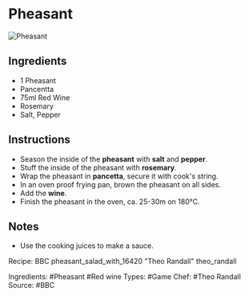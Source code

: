 # Pheasant

![Pheasant](pheasant-01.jpg "Pheasant")

## Ingredients

* 1 Pheasant
* Pancentta
* 75ml Red Wine
* Rosemary
* Salt, Pepper

## Instructions

* Season the inside of the **pheasant** with **salt** and **pepper**.
* Stuff the inside of the pheasant with **rosemary**.
* Wrap the pheasant in **pancetta**, secure it with cook's string.
* In an oven proof frying pan, brown the pheasant on all sides.
* Add the **wine**.
* Finish the pheasant in the oven, ca. 25-30m on 180&deg;C.

## Notes

* Use the cooking juices to make a sauce.


Recipe: BBC pheasant_salad_with_16420 "Theo Randall" theo_randall

Ingredients: #Pheasant #Red wine
Types: #Game
Chef: #Theo Randall
Source: #BBC
